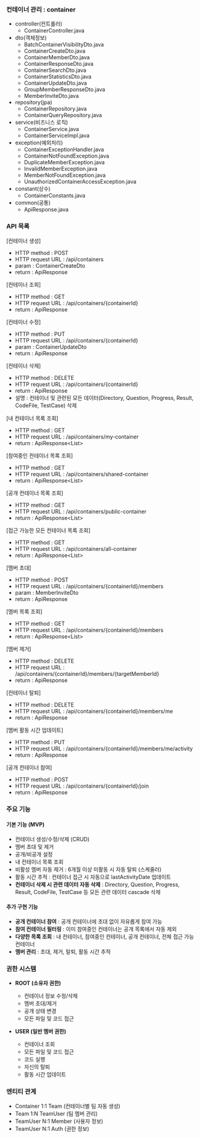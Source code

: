 ### 컨테이너 관리 : container
- controller(컨트롤러)
    - ContainerController.java
- dto(객체정보)
    - BatchContainerVisibilityDto.java
    - ContainerCreateDto.java
    - ContainerMemberDto.java
    - ContainerResponseDto.java
    - ContainerSearchDto.java
    - ContainerStatisticsDto.java
    - ContainerUpdateDto.java
    - GroupMemberResponseDto.java
    - MemberInviteDto.java
- repository(jpa)
    - ContainerRepository.java
    - ContainerQueryRepository.java
- service(비즈니스 로직)
    - ContainerService.java
    - ContainerServiceImpl.java
- exception(예외처리)
    - ContainerExceptionHandler.java
    - ContainerNotFoundException.java
    - DuplicateMemberException.java
    - InvalidMemberException.java
    - MemberNotFoundException.java
    - UnauthorizedContainerAccessException.java
- constant(상수)
    - ContainerConstants.java
- common(공통)
    - ApiResponse.java

### API 목록
[컨테이너 생성]
- HTTP method : POST
- HTTP request URL : /api/containers
- param : ContainerCreateDto
- return : ApiResponse<ContainerResponseDto>

[컨테이너 조회]
- HTTP method : GET
- HTTP request URL : /api/containers/{containerId}
- return : ApiResponse<ContainerResponseDto>

[컨테이너 수정]
- HTTP method : PUT
- HTTP request URL : /api/containers/{containerId}
- param : ContainerUpdateDto
- return : ApiResponse<ContainerResponseDto>

[컨테이너 삭제]
- HTTP method : DELETE
- HTTP request URL : /api/containers/{containerId}
- return : ApiResponse<Void>
- 설명 : 컨테이너 및 관련된 모든 데이터(Directory, Question, Progress, Result, CodeFile, TestCase) 삭제

[내 컨테이너 목록 조회]
- HTTP method : GET
- HTTP request URL : /api/containers/my-container
- return : ApiResponse<List<ContainerResponseDto>>

[참여중인 컨테이너 목록 조회]
- HTTP method : GET
- HTTP request URL : /api/containers/shared-container
- return : ApiResponse<List<ContainerResponseDto>>

[공개 컨테이너 목록 조회]
- HTTP method : GET
- HTTP request URL : /api/containers/public-container
- return : ApiResponse<List<ContainerResponseDto>>

[접근 가능한 모든 컨테이너 목록 조회]
- HTTP method : GET
- HTTP request URL : /api/containers/all-container
- return : ApiResponse<List<ContainerResponseDto>>

[멤버 초대]
- HTTP method : POST
- HTTP request URL : /api/containers/{containerId}/members
- param : MemberInviteDto
- return : ApiResponse<GroupMemberResponseDto>

[멤버 목록 조회]
- HTTP method : GET
- HTTP request URL : /api/containers/{containerId}/members
- return : ApiResponse<List<GroupMemberResponseDto>>

[멤버 제거]
- HTTP method : DELETE
- HTTP request URL : /api/containers/{containerId}/members/{targetMemberId}
- return : ApiResponse<Void>

[컨테이너 탈퇴]
- HTTP method : DELETE
- HTTP request URL : /api/containers/{containerId}/members/me
- return : ApiResponse<Void>

[멤버 활동 시간 업데이트]
- HTTP method : PUT
- HTTP request URL : /api/containers/{containerId}/members/me/activity
- return : ApiResponse<Void>

[공개 컨테이너 참여]
- HTTP method : POST
- HTTP request URL : /api/containers/{containerId}/join
- return : ApiResponse<GroupMemberResponseDto>


### 주요 기능

#### 기본 기능 (MVP)
- 컨테이너 생성/수정/삭제 (CRUD)
- 멤버 초대 및 제거
- 공개/비공개 설정
- 내 컨테이너 목록 조회
- 비활성 멤버 자동 제거 : 6개월 이상 미활동 시 자동 탈퇴 (스케줄러)
- 활동 시간 추적 : 컨테이너 접근 시 자동으로 lastActivityDate 업데이트
- **컨테이너 삭제 시 관련 데이터 자동 삭제** : Directory, Question, Progress, Result, CodeFile, TestCase 등 모든 관련 데이터 cascade 삭제

#### 추가 구현 기능
- **공개 컨테이너 참여** : 공개 컨테이너에 초대 없이 자유롭게 참여 가능
- **참여 컨테이너 필터링** : 이미 참여중인 컨테이너는 공개 목록에서 자동 제외
- **다양한 목록 조회** : 내 컨테이너, 참여중인 컨테이너, 공개 컨테이너, 전체 접근 가능 컨테이너
- **멤버 관리** : 초대, 제거, 탈퇴, 활동 시간 추적

### 권한 시스템
- **ROOT (소유자 권한)**
  - 컨테이너 정보 수정/삭제
  - 멤버 초대/제거
  - 공개 상태 변경
  - 모든 파일 및 코드 접근
  
- **USER (일반 멤버 권한)**
  - 컨테이너 조회
  - 모든 파일 및 코드 접근
  - 코드 실행
  - 자신의 탈퇴
  - 활동 시간 업데이트

### 엔티티 관계
- Container 1:1 Team (컨테이너별 팀 자동 생성)
- Team 1:N TeamUser (팀 멤버 관리)
- TeamUser N:1 Member (사용자 정보)
- TeamUser N:1 Auth (권한 정보)
